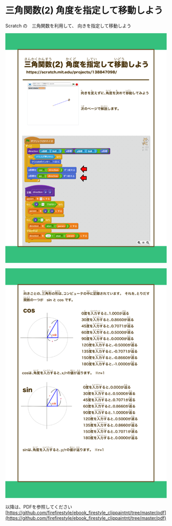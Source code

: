 # 三角関数(2) 角度を指定して移動しよう

Scratch の　三角関数を利用して、 向きを指定して移動しよう


![](/assets/FireStyle_000_presents011_01.png)

![](/assets/FireStyle_000_presents011_02.png)

以降は、PDFを参照してください
[https://github.com/firefirestyle/ebook_firestyle_clippaintnt/tree/master/pdf](https://github.com/firefirestyle/ebook_firestyle_clippaintnt/tree/master/pdf)




